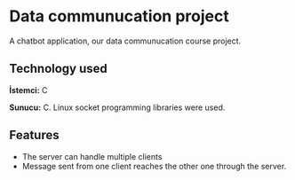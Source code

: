 # Data communucation project

A chatbot application, our data communucation course project.


## Technology used

**İstemci:** C

**Sunucu:** C. Linux socket programming libraries were used.

  
## Features

- The server can handle multiple clients
- Message sent from one client reaches the other one through the server.
  
